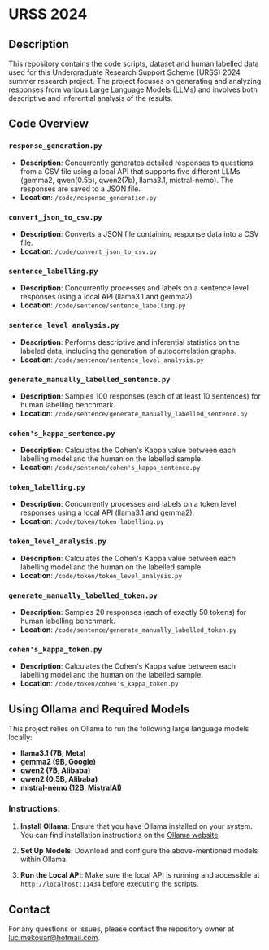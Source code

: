 # URSS 2024

## Description

This repository contains the code scripts, dataset and human labelled data used for this Undergraduate Research Support Scheme (URSS) 2024 summer research project. The project focuses on generating and analyzing responses from various Large Language Models (LLMs) and involves both descriptive and inferential analysis of the results.

## Code Overview

### `response_generation.py`

- **Description**: Concurrently generates detailed responses to questions from a CSV file using a local API that supports five different LLMs (gemma2, qwen(0.5b), qwen2(7b), llama3.1, mistral-nemo). The responses are saved to a JSON file.
- **Location**: `/code/response_generation.py`

### `convert_json_to_csv.py`

- **Description**: Converts a JSON file containing response data into a CSV file.
- **Location**: `/code/convert_json_to_csv.py`

### `sentence_labelling.py`

- **Description**: Concurrently processes and labels on a sentence level responses using a local API (llama3.1 and gemma2).
- **Location**: `/code/sentence/sentence_labelling.py`

### `sentence_level_analysis.py`

- **Description**: Performs descriptive and inferential statistics on the labeled data, including the generation of autocorrelation graphs.
- **Location**: `/code/sentence/sentence_level_analysis.py`

### `generate_manually_labelled_sentence.py`

- **Description**: Samples 100 responses (each of at least 10 sentences) for human labelling benchmark.
- **Location**: `/code/sentence/generate_manually_labelled_sentence.py`

### `cohen's_kappa_sentence.py`

- **Description**: Calculates the Cohen's Kappa value between each labelling model and the human on the labelled sample.
- **Location**: `/code/sentence/cohen's_kappa_sentence.py`

### `token_labelling.py`

- **Description**: Concurrently processes and labels on a token level responses using a local API (llama3.1 and gemma2).
- **Location**: `/code/token/token_labelling.py`

### `token_level_analysis.py`

- **Description**: Calculates the Cohen's Kappa value between each labelling model and the human on the labelled sample.
- **Location**: `/code/token/token_level_analysis.py`

### `generate_manually_labelled_token.py`

- **Description**: Samples 20 responses (each of exactly 50 tokens) for human labelling benchmark.
- **Location**: `/code/sentence/generate_manually_labelled_token.py`

### `cohen's_kappa_token.py`

- **Description**: Calculates the Cohen's Kappa value between each labelling model and the human on the labelled sample.
- **Location**: `/code/token/cohen's_kappa_token.py`

## Using Ollama and Required Models

This project relies on Ollama to run the following large language models locally:

- **llama3.1 (7B, Meta)**
- **gemma2 (9B, Google)**
- **qwen2 (7B, Alibaba)**
- **qwen2 (0.5B, Alibaba)**
- **mistral-nemo (12B, MistralAI)**

### Instructions:

1. **Install Ollama**: Ensure that you have Ollama installed on your system. You can find installation instructions on the [Ollama website](https://ollama.com/).
   
2. **Set Up Models**: Download and configure the above-mentioned models within Ollama.

3. **Run the Local API**: Make sure the local API is running and accessible at `http://localhost:11434` before executing the scripts.

## Contact

For any questions or issues, please contact the repository owner at [luc.mekouar@hotmail.com](mailto:luc.mekouar@hotmail.com).

